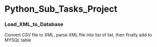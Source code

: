 # Python_Sub_Tasks_Project
### Load_XML_to_Database
Convert CSV file to XML, parse XML file into list of list, then finally add to MYSQL table

